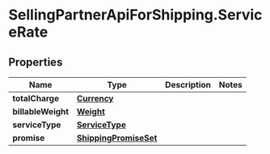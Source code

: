 # SellingPartnerApiForShipping.ServiceRate

## Properties
Name | Type | Description | Notes
------------ | ------------- | ------------- | -------------
**totalCharge** | [**Currency**](Currency.md) |  | 
**billableWeight** | [**Weight**](Weight.md) |  | 
**serviceType** | [**ServiceType**](ServiceType.md) |  | 
**promise** | [**ShippingPromiseSet**](ShippingPromiseSet.md) |  | 
